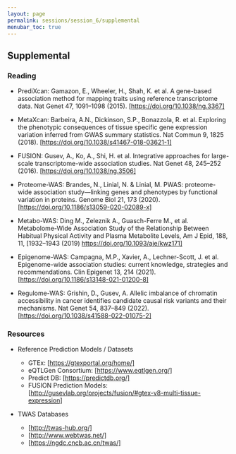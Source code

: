 ```yaml
---
layout: page
permalink: sessions/session_6/supplemental
menubar_toc: true
---
```


## Supplemental
### Reading
- PrediXcan: Gamazon, E., Wheeler, H., Shah, K. et al. A gene-based association method for mapping traits using reference transcriptome data. Nat Genet 47, 1091–1098 (2015). [https://doi.org/10.1038/ng.3367]

- MetaXcan: Barbeira, A.N., Dickinson, S.P., Bonazzola, R. et al. Exploring the phenotypic consequences of tissue specific gene expression variation inferred from GWAS summary statistics. Nat Commun 9, 1825 (2018). [https://doi.org/10.1038/s41467-018-03621-1]

- FUSION: Gusev, A., Ko, A., Shi, H. et al. Integrative approaches for large-scale transcriptome-wide association studies. Nat Genet 48, 245–252 (2016). [https://doi.org/10.1038/ng.3506]

- Proteome-WAS: Brandes, N., Linial, N. & Linial, M. PWAS: proteome-wide association study—linking genes and phenotypes by functional variation in proteins. Genome Biol 21, 173 (2020). [https://doi.org/10.1186/s13059-020-02089-x]

- Metabo-WAS: Ding M., Zeleznik A., Guasch-Ferre M., et al. Metabolome-Wide Association Study of the Relationship Between Habitual Physical Activity and Plasma Metabolite Levels, Am J Epid, 188, 11, [1932–1943 (2019) https://doi.org/10.1093/aje/kwz171]

- Epigenome-WAS: Campagna, M.P., Xavier, A., Lechner-Scott, J. et al. Epigenome-wide association studies: current knowledge, strategies and recommendations. Clin Epigenet 13, 214 (2021). [https://doi.org/10.1186/s13148-021-01200-8]

- Regulome-WAS: Grishin, D., Gusev, A. Allelic imbalance of chromatin accessibility in cancer identifies candidate causal risk variants and their mechanisms. Nat Genet 54, 837–849 (2022). [https://doi.org/10.1038/s41588-022-01075-2]

### Resources
- Reference Prediction Models / Datasets
    - GTEx: [https://gtexportal.org/home/]
    - eQTLGen Consortium: [https://www.eqtlgen.org/]
    - Predict DB: [https://predictdb.org/]
    - FUSION Prediction Models: [http://gusevlab.org/projects/fusion/#gtex-v8-multi-tissue-expression]

- TWAS Databases
    - [http://twas-hub.org/]
    - [http://www.webtwas.net/]
    - [https://ngdc.cncb.ac.cn/twas/]
 
